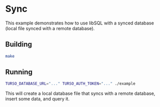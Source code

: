 # Sync

This example demonstrates how to use libSQL with a synced database (local file synced with a remote database).

## Building

```bash
make
```

## Running

```bash
TURSO_DATABASE_URL="..." TURSO_AUTH_TOKEN="..." ./example
```

This will create a local database file that syncs with a remote database, insert some data, and query it.
